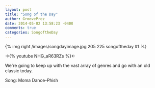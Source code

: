 ```yaml
---
layout: post
title: "Song of the Day"
author: GroovePrez
date: 2014-05-02 13:58:23 -0400
comments: true
categories: SongoftheDay
---
```

{% img right /images/songdayimage.jpg 205 225 songoftheday #1 %}

<!--more-->

->{% youtube NHG_aR63RZs %}<-


We're going to keep up with the vast array of genres and go with an old classic today.  


Song: Moma Dance-Phish